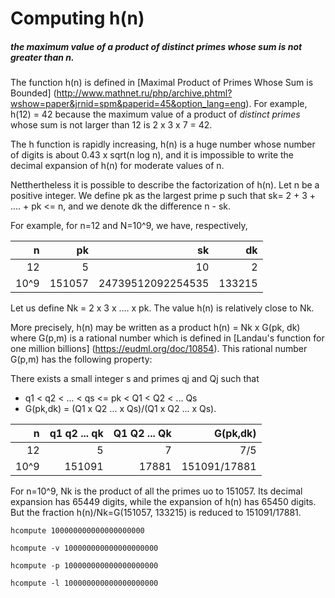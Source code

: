 # Computing h(n)

##### the maximum value of a product of distinct primes whose sum is not greater than n.

The function h(n) is defined in 
[Maximal Product of Primes Whose Sum is Bounded]
(http://www.mathnet.ru/php/archive.phtml?wshow=paper&jrnid=spm&paperid=45&option_lang=eng).
For example, h(12) = 42 because  the maximum value of a product
of _distinct primes_ whose sum is not larger than 12 is  2 x 3 x 7 = 42.


The h function is rapidly increasing, h(n) is a huge number whose
number of digits is about 0.43 x sqrt(n log n), and it is impossible
to write the decimal expansion of h(n) for moderate values of n.

Netthertheless it is possible to describe the factorization of h(n).
Let n be a positive integer. We define pk as
the largest prime p such that sk= 2 + 3 + .... + pk <= n,
and we denote dk  the difference n - sk.

For example, for n=12 and N=10^9, we have, respectively,

| n  | pk |  sk  | dk |
| ---------: | ---------: | ---------: | --------: |
| 12  | 5 | 10  | 2 |
| 10^9 | 151057  | 24739512092254535 | 133215 |

Let us define Nk = 2 x 3 x .... x pk. The value h(n) is relatively
close to Nk.

More precisely, h(n) may be written as a product h(n) = Nk x G(pk, dk)
where  G(p,m) is a rational number which is defined in
[Landau's function for one million billions] (https://eudml.org/doc/10854).
This rational number  G(p,m)  has the following property:

There exists a small integer s and primes qj and Qj such that
- q1 < q2 < ... < qs <= pk < Q1 < Q2 < ... Qs
- G(pk,dk) = (Q1 x Q2  ...  x Qs)/(Q1 x Q2  ...  x Qs).

| n  | q1 q2  ...  qk  | Q1 Q2 ... Qk | G(pk,dk) | 
| ---------: | ---------: | ---------: | --------: |
| 12  | 5 | 7  | 7/5 |
| 10^9 | 151091  | 17881 | 151091/17881 |

For n=10^9, Nk is the product of all the primes uo to 151057. Its decimal
expansion has 65449 digits, while the expansion of h(n) has 65450 digits.
But the fraction h(n)/Nk=G(151057, 133215) is reduced to 151091/17881.




```
hcompute 100000000000000000000
```

```
hcompute -v 100000000000000000000
```

```
hcompute -p 100000000000000000000
```

```
hcompute -l 100000000000000000000
```
